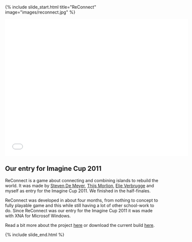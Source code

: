 {% include slide_start.html title="ReConnect" image="images/reconnect.jpg" %}


<div class="scale_4_3"><iframe src="//player.vimeo.com/video/27367675?title=0&amp;byline=0&amp;portrait=0" width="600" height="450" frameborder="0" webkitallowfullscreen mozallowfullscreen allowfullscreen></iframe></div>

## Our entry for Imagine Cup 2011

ReConnect is a game about connecting and combining islands to rebuild the world. It was made by [Steven De Meyer](http://www.3dstevendemeyer.com/), [Thijs Morlion](http://www.thijsmorlion.com/), [Elie Verbrugge](http://zornxiv.blogspot.com/) and myself as entry for the Imagine Cup 2011. We finished in the half-finales.

ReConnect was developed in about four months, from nothing to concept to fully playable game and this while still having a lot of other school-work to do. Since ReConnect was our entry for the Imagine Cup 2011 it was made with XNA for Microsof Windows.

Read a bit more about the project [here]({{site.url}}/reconnect/) or download the current build [here]({{site.reconnect_dl_latest}}).


{% include slide_end.html %}
